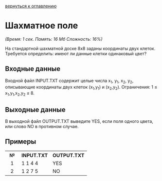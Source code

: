 <a href="/README.md">вернуться к оглавлению</a><br>

<h1>Шахматное поле</h1>
<i>(Время: 1&nbsp;сек. Память: 16 Мб&nbsp;Сложность: 16%)</i>

<p class=text>
На стандартной шахматной доске 8х8 заданы координаты двух клеток. Требуется определить: имеют ли данные клетки одинаковый цвет?
</p>

<h2>Входные данные</h2>

<p class=text>
Входной файл INPUT.TXT содержит целые числа x<sub>1</sub>, y<sub>1</sub>, x<sub>2</sub>, y<sub>2</sub>, описывающие координаты двух клеток (x<sub>1</sub>,y<sub>1</sub>) и (x<sub>2</sub>,y<sub>2</sub>). Ограничения: 1 &#8804; x<sub>1</sub>,y<sub>1</sub>,x<sub>2</sub>,y<sub>2</sub> &#8804; 8.
</p>

<h2>Выходные данные</h2>

<p class=text>
В выходной файл OUTPUT.TXT выведите YES, если поля одного цвета, или слово NO в противном случае.
</p>

<h2>Примеры</h2>

<table class=main cellpadding=2 cellspacing=1>
<tr><th width=30>№</th><th>INPUT.TXT</th><th>OUTPUT.TXT</th></tr>
<tr class=white2><td align=center>1</td><td valign=top>1 1 4 4</td><td valign=top>YES</td></tr>
<tr class=white2><td align=center>2</td><td valign=top>1 2 7 5</td><td valign=top>NO</td></tr>
</table>